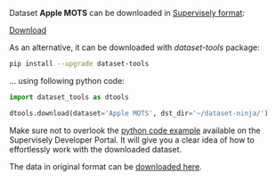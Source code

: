 Dataset **Apple MOTS** can be downloaded in [Supervisely format](https://developer.supervisely.com/api-references/supervisely-annotation-json-format):

 [Download](https://assets.supervisely.com/supervisely-supervisely-assets-public/teams_storage/N/K/dy/lDpHtlJFcGg8eA0wCiSpQMs9a1VMt4c2EMKnJ9sGBgPJtYr280DG4Q8UfGPzHD8ymdibOacF2Ma50hFyVJpC2ptAY4gUxkJ4NcckAdktTthZCUFgbefJhegaJ8H5.tar)

As an alternative, it can be downloaded with *dataset-tools* package:
``` bash
pip install --upgrade dataset-tools
```

... using following python code:
``` python
import dataset_tools as dtools

dtools.download(dataset='Apple MOTS', dst_dir='~/dataset-ninja/')
```
Make sure not to overlook the [python code example](https://developer.supervisely.com/getting-started/python-sdk-tutorials/iterate-over-a-local-project) available on the Supervisely Developer Portal. It will give you a clear idea of how to effortlessly work with the downloaded dataset.

The data in original format can be [downloaded here](https://zenodo.org/record/5939726/files/APPLE_MOTS.zip?download=1).